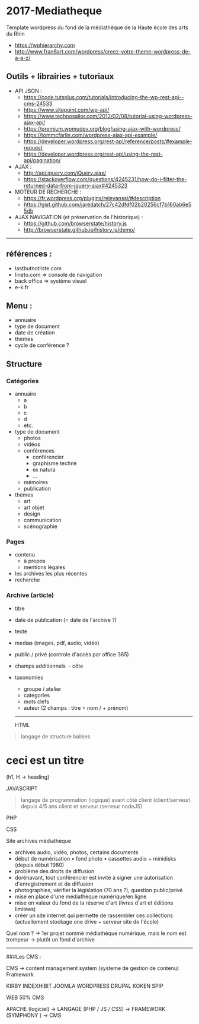 # 2017-Mediatheque
Template wordpress du fond de la médiathèque de la Haute école des arts du Rhin


- https://wphierarchy.com
- http://www.fran6art.com/wordpress/creez-votre-theme-wordpress-de-a-a-z/

## Outils + librairies + tutoriaux

- API JSON : 
  - https://code.tutsplus.com/tutorials/introducing-the-wp-rest-api--cms-24533
  - https://www.sitepoint.com/wp-api/
  - https://www.technosailor.com/2012/02/08/tutorial-using-wordpress-ajax-api/
  - https://premium.wpmudev.org/blog/using-ajax-with-wordpress/
  - https://tommcfarlin.com/wordpress-ajax-api-example/
  - https://developer.wordpress.org/rest-api/reference/posts/#example-request
  - https://developer.wordpress.org/rest-api/using-the-rest-api/pagination/
- AJAX :
  - http://api.jquery.com/jQuery.ajax/
  - https://stackoverflow.com/questions/4245231/how-do-i-filter-the-returned-data-from-jquery-ajax#4245323
- MOTEUR DE RECHERCHE :
  - https://fr.wordpress.org/plugins/relevanssi/#description
  - https://gist.github.com/jaredatch/27c42dfdf02b20256cf7b160ab6e55db
- AJAX NAVIGATION (et préservation de l'historique) :
  - https://github.com/browserstate/history.js
  - http://browserstate.github.io/history.js/demo/


----


## références :
- lastbutnotliste.com
- lineto.com => console de navigation
 - back office => système visuel
- e-k.fr


## Menu :
- annuaire
- type de document
- date de création
- thèmes
- cycle de conférence ?


## Structure

### Catégories

- annuaire
  - a
  - b
  - c
  - d
  - etc.
- type de document
  - photos
  - vidéos
  - conférences
    - conférencier 
    - graphisme technè
    - ex natura
    - …
  - mémoires
  - publication
- thèmes
  - art
  - art objet
  - design
  - communication
  - scénographie
 
### Pages

- contenu
  - à propos
  - mentions légales
- les archives les plus récentes
- recherche

### Archive (article)

- titre
- date de publication (= date de l'archive ?)
- texte
- medias (images, pdf, audio, vidéo)
- public / privé (controle d'accès par office 365)
- champs additionnels 
  - côte
- taxonomies
  - groupe / atelier
  - categories
  - mots clefs
  - auteur (2 champs : titre = nom / + prénom)
  
  ----
  HTML
> langage de structure
> balises

<h1>ceci est un titre</h1> (h1, H -> heading)

JAVASCRIPT
> langage de programmation (logique)
> avant côté client (client/serveur)
> depuis 4/5 ans client et serveur (serveur nodeJS)

PHP

CSS



Site archives médiathèque
- archives audio, vidéo, photos, certains documents
- début de numérisation
	• fond photo
	• cassettes audio + minidisks (depuis début 1980)
- problème des droits de diffusion
- dorénavant, tout conférencier est invité à signer une autorisation d'enregistrement et de diffusion
- photographies, vérifier la législation (70 ans ?), question public/privé
- mise en place d'une médiathèque numérique/en ligne
- mise en valeur du fond de la réserve d'art (livres d'art et éditions limitées)
- créer un site internet qui permette de rassembler ces collections (actuellement stockage one drive + serveur site de l'école)

Quel nom ? -> 1er projet nommé médiathèque numérique, mais le nom est trompeur
-> plutôt un fond d'archive

----

###Les CMS :

CMS -> content management system (systeme de gestion de contenu)
Framework


KIRBY
INDEXHIBIT
JOOMLA
WORDPRESS
DRUPAL
KOKEN
SPIP

WEB 50% CMS

APACHE (logiciel) -> LANGAGE (PHP / JS / CSS) -> FRAMEWORK (SYMPHONY ) -> CMS

